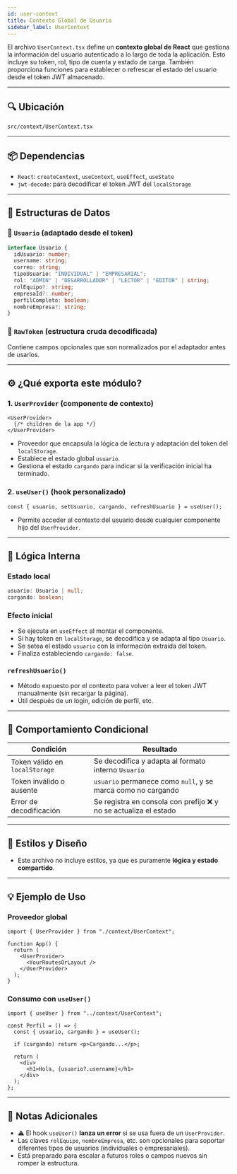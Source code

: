 ```yaml
---
id: user-context
title: Contexto Global de Usuario
sidebar_label: UserContext
---
```


El archivo `UserContext.tsx` define un **contexto global de React** que gestiona la información del usuario autenticado a lo largo de toda la aplicación. Esto incluye su token, rol, tipo de cuenta y estado de carga. También proporciona funciones para establecer o refrescar el estado del usuario desde el token JWT almacenado.

---

## 🔍 Ubicación

`src/context/UserContext.tsx`

---

## 📦 Dependencias

* `React`: `createContext`, `useContext`, `useEffect`, `useState`
* `jwt-decode`: para decodificar el token JWT del `localStorage`

---

## 🧩 Estructuras de Datos

### 🔐 `Usuario` (adaptado desde el token)

```ts
interface Usuario {
  idUsuario: number;
  username: string;
  correo: string;
  tipoUsuario: "INDIVIDUAL" | "EMPRESARIAL";
  rol: "ADMIN" | "DESARROLLADOR" | "LECTOR" | "EDITOR" | string;
  rolEquipo?: string;
  empresaId?: number;
  perfilCompleto: boolean;
  nombreEmpresa?: string;
}
```

### 🧾 `RawToken` (estructura cruda decodificada)

Contiene campos opcionales que son normalizados por el adaptador antes de usarlos.

---

## ⚙️ ¿Qué exporta este módulo?

### 1. `UserProvider` (componente de contexto)

```tsx
<UserProvider>
  {/* children de la app */}
</UserProvider>
```

* Proveedor que encapsula la lógica de lectura y adaptación del token del `localStorage`.
* Establece el estado global `usuario`.
* Gestiona el estado `cargando` para indicar si la verificación inicial ha terminado.

### 2. `useUser()` (hook personalizado)

```tsx
const { usuario, setUsuario, cargando, refreshUsuario } = useUser();
```

* Permite acceder al contexto del usuario desde cualquier componente hijo del `UserProvider`.

---

## 🧠 Lógica Interna

### Estado local

```ts
usuario: Usuario | null;
cargando: boolean;
```

### Efecto inicial

* Se ejecuta en `useEffect` al montar el componente.
* Si hay token en `localStorage`, se decodifica y se adapta al tipo `Usuario`.
* Se setea el estado `usuario` con la información extraída del token.
* Finaliza estableciendo `cargando: false`.

### `refreshUsuario()`

* Método expuesto por el contexto para volver a leer el token JWT manualmente (sin recargar la página).
* Útil después de un login, edición de perfil, etc.

---

## 🧭 Comportamiento Condicional

| Condición                      | Resultado                                                        |
| ------------------------------ | ---------------------------------------------------------------- |
| Token válido en `localStorage` | Se decodifica y adapta al formato interno `Usuario`              |
| Token inválido o ausente       | `usuario` permanece como `null`, y se marca como no cargando     |
| Error de decodificación        | Se registra en consola con prefijo ❌ y no se actualiza el estado |

---

## 🎨 Estilos y Diseño

* Este archivo no incluye estilos, ya que es puramente **lógica y estado compartido**.

---

## 💡 Ejemplo de Uso

### Proveedor global

```tsx
import { UserProvider } from "./context/UserContext";

function App() {
  return (
    <UserProvider>
      <YourRoutesOrLayout />
    </UserProvider>
  );
}
```

### Consumo con `useUser()`

```tsx
import { useUser } from "../context/UserContext";

const Perfil = () => {
  const { usuario, cargando } = useUser();

  if (cargando) return <p>Cargando...</p>;

  return (
    <div>
      <h1>Hola, {usuario?.username}</h1>
    </div>
  );
};
```

---

## 📌 Notas Adicionales

* ⚠️ El hook `useUser()` **lanza un error** si se usa fuera de un `UserProvider`.
* Las claves `rolEquipo`, `nombreEmpresa`, etc. son opcionales para soportar diferentes tipos de usuarios (individuales o empresariales).
* Está preparado para escalar a futuros roles o campos nuevos sin romper la estructura.